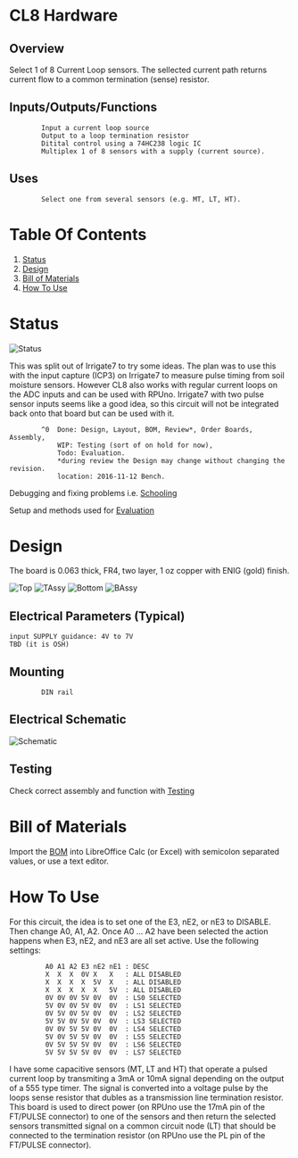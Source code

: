 # CL8 Hardware

## Overview

Select 1 of 8 Current Loop sensors. The sellected current  path returns current flow to a common termination (sense) resistor.

## Inputs/Outputs/Functions

```
        Input a current loop source
        Output to a loop termination resistor
        Ditital control using a 74HC238 logic IC
        Multiplex 1 of 8 sensors with a supply (current source).
```


## Uses

```
        Select one from several sensors (e.g. MT, LT, HT).
```


# Table Of Contents

1. [Status](#status)
2. [Design](#design)
3. [Bill of Materials](#bill-of-materials)
4. [How To Use](#how-to-use)


# Status

![Status](./status_icon.png "CL8 Status")

This was split out of Irrigate7 to try some ideas. The plan was to use this with the input capture (ICP3) on Irrigate7 to measure pulse timing from soil moisture sensors. However CL8 also works with regular current loops on the ADC inputs and can be used with RPUno. Irrigate7 with two pulse sensor inputs seems like a good idea, so this circuit will not be integrated back onto that board but can be used with it. 

```
        ^0  Done: Design, Layout, BOM, Review*, Order Boards, Assembly, 
            WIP: Testing (sort of on hold for now), 
            Todo: Evaluation.
            *during review the Design may change without changing the revision.
            location: 2016-11-12 Bench.
```

Debugging and fixing problems i.e. [Schooling](./Schooling/)

Setup and methods used for [Evaluation](./Evaluation/)


# Design

The board is 0.063 thick, FR4, two layer, 1 oz copper with ENIG (gold) finish.

![Top](./Documents/16296,Top.png "CL8 Top")
![TAssy](./Documents/16296,TAssy.jpg "CL8 Top Assy")
![Bottom](./Documents/16296,Bottom.png "CL8 Bottom")
![BAssy](./Documents/16296,BAssy.jpg "CL8 Bottom Assy")

## Electrical Parameters (Typical)

```
input SUPPLY guidance: 4V to 7V
TBD (it is OSH)
```

## Mounting

```
        DIN rail
```

## Electrical Schematic

![Schematic](./Documents/16296,Schematic.png "CL8 Schematic")

## Testing

Check correct assembly and function with [Testing](./Testing/)


# Bill of Materials

Import the [BOM](./Design/16296,BOM.csv) into LibreOffice Calc (or Excel) with semicolon separated values, or use a text editor.


# How To Use

For this circuit, the idea is to set one of the E3, nE2, or nE3 to DISABLE. Then change A0, A1, A2. Once A0 ... A2 have been selected the action happens when E3, nE2, and nE3 are all set active. Use the following settings:  

```
         A0 A1 A2 E3 nE2 nE1 : DESC
         X  X  X  0V X   X   : ALL DISABLED
         X  X  X  X  5V  X   : ALL DISABLED
         X  X  X  X  X   5V  : ALL DISABLED
         0V 0V 0V 5V 0V  0V  : LS0 SELECTED
         5V 0V 0V 5V 0V  0V  : LS1 SELECTED
         0V 5V 0V 5V 0V  0V  : LS2 SELECTED
         5V 5V 0V 5V 0V  0V  : LS3 SELECTED
         0V 0V 5V 5V 0V  0V  : LS4 SELECTED
         5V 0V 5V 5V 0V  0V  : LS5 SELECTED
         0V 5V 5V 5V 0V  0V  : LS6 SELECTED
         5V 5V 5V 5V 0V  0V  : LS7 SELECTED
```

I have some capacitive sensors (MT, LT and HT) that operate a pulsed current loop by transmiting a 3mA or 10mA signal depending on the output of a 555 type timer. The signal is converted into a voltage pulse by the loops sense resistor that dubles as a transmission line termination resistor. This board is used to direct power (on RPUno use the 17mA pin of the FT/PULSE connector) to one of the sensors and then return the selected sensors transmitted signal on a common circuit node (LT) that should be connected to the termination resistor (on RPUno use the PL pin of the FT/PULSE connector).













